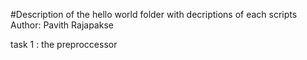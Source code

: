 
#Description of the hello world folder with decriptions of each scripts
Author:  Pavith Rajapakse

task 1 : the preproccessor




